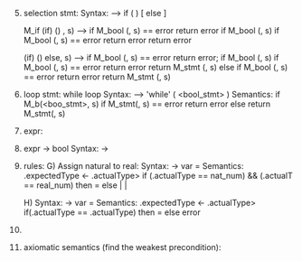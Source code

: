 5. selection stmt:
      Syntax: <ifstmt> --> if ( <boolexpr>) <stmt> [ else <stmt>]

    M_if (if) (<boolexpr>) <stmt>, s) -->
        if M_bool (<boolexpr>, s) == error
            return error
        if M_bool (<boolexpr>, s) 
            if M_bool (<boolexpr>, s) == error
                return error
            return error
    
     (if) (<boolexpr>) <stmt> else, s) -->
        if M_bool (<boolexpr>, s) == error
            return error;
        if M_bool (<boolexpr>, s) 
            if M_bool (<stmt1>, s) == error
                return error
            return M_stmt (<stmt1>, s)
        else
            if M_bool (<stmt2>, s) == error
                return error
            return M_stmt (<stmt2>, s)
        


6. loop stmt:
    while loop
    Syntax: <while>--> 'while' (  <bool_stmt> ) <stmt>
       Semantics:   if M_b(<boo_stmt>, s)
                      if M_stmt(<stmt1>, s) == error
                            return error
                    else
                        return M_stmt(<stmt1>, s)

7. expr: 

8. expr -> bool
    Syntax: <expr> -> 

9. rules:
    G) Assign natural to real:
       Syntax: <asign> -> var <id> = <expr>
           Semantics: <expr>.expectedType <- <id>.actualType>
           if (<expr>.actualType == nat_num) && (<id>.actualT == real_num)
                then  <id> = <expr>
            else
                <id> | <string> | <bool>
    
    H) Syntax: <assignment> -> var <id> = <expr>
        Semantics: <expr>.expectedType <- <id>.actualType>
            if(<expr>.actualType == <id>.actualType)
                then <id> = <expr>
            else 
                error

10. 

11. axiomatic semantics (find the weakest precondition):
